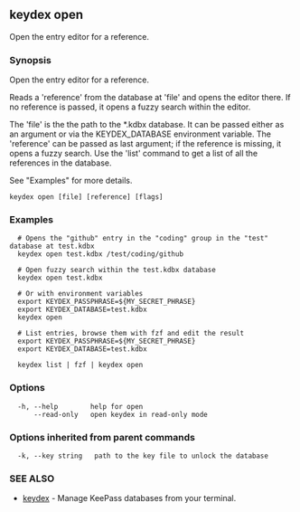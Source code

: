 ## keydex open

Open the entry editor for a reference.

### Synopsis

Open the entry editor for a reference.

Reads a 'reference' from the database at 'file' and opens the editor there. If no reference is passed, it opens a fuzzy search within the editor.

The 'file' is the the path to the *.kdbx database. It can be passed either as an argument or via the KEYDEX_DATABASE environment variable.
The 'reference' can be passed as last argument; if the reference is missing, it opens a fuzzy search.
Use the 'list' command to get a list of all the references in the database.

See "Examples" for more details.

```
keydex open [file] [reference] [flags]
```

### Examples

```
  # Opens the "github" entry in the "coding" group in the "test" database at test.kdbx
  keydex open test.kdbx /test/coding/github
  
  # Open fuzzy search within the test.kdbx database
  keydex open test.kdbx

  # Or with environment variables
  export KEYDEX_PASSPHRASE=${MY_SECRET_PHRASE}
  export KEYDEX_DATABASE=test.kdbx
  keydex open

  # List entries, browse them with fzf and edit the result
  export KEYDEX_PASSPHRASE=${MY_SECRET_PHRASE}
  export KEYDEX_DATABASE=test.kdbx

  keydex list | fzf | keydex open
```

### Options

```
  -h, --help        help for open
      --read-only   open keydex in read-only mode
```

### Options inherited from parent commands

```
  -k, --key string   path to the key file to unlock the database
```

### SEE ALSO

* [keydex](keydex.md)	 - Manage KeePass databases from your terminal.

